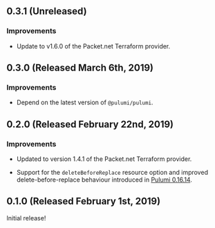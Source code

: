 ## 0.3.1 (Unreleased)

### Improvements

- Update to v1.6.0 of the Packet.net Terraform provider.

## 0.3.0 (Released March 6th, 2019)

### Improvements

- Depend on the latest version of `@pulumi/pulumi`.

## 0.2.0 (Released February 22nd, 2019)

### Improvements

- Updated to version 1.4.1 of the Packet.net Terraform provider.

- Support for the `deleteBeforeReplace` resource option and improved
  delete-before-replace behaviour introduced in [Pulumi
  0.16.14](https://github.com/pulumi/pulumi/blob/master/CHANGELOG.md#01614-released-january-31st-2019).

## 0.1.0 (Released February 1st, 2019)

Initial release!
